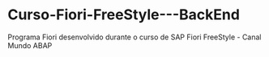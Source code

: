 # Curso-Fiori-FreeStyle---BackEnd
Programa Fiori desenvolvido durante o curso de SAP Fiori FreeStyle - Canal Mundo ABAP
